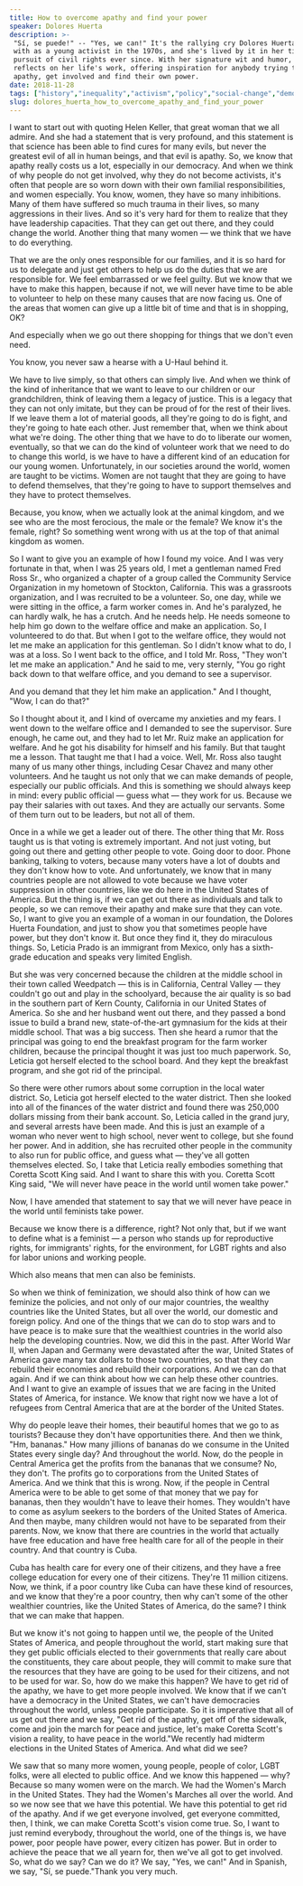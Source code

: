 ```yaml
---
title: How to overcome apathy and find your power
speaker: Dolores Huerta
description: >-
 "Sí, se puede!" -- "Yes, we can!" It's the rallying cry Dolores Huerta came up
 with as a young activist in the 1970s, and she's lived by it in her tireless
 pursuit of civil rights ever since. With her signature wit and humor, Huerta
 reflects on her life's work, offering inspiration for anybody trying to overcome
 apathy, get involved and find their own power.
date: 2018-11-28
tags: ["history","inequality","activism","policy","social-change","democracy","protests","politics","society","peace"]
slug: dolores_huerta_how_to_overcome_apathy_and_find_your_power
---
```


I want to start out with quoting Helen Keller, that great woman that we all admire. And
she had a statement that is very profound, and this statement is that science has been
able to find cures for many evils, but never the greatest evil of all in human beings, and
that evil is apathy. So, we know that apathy really costs us a lot, especially in our
democracy. And when we think of why people do not get involved, why they do not become
activists, it's often that people are so worn down with their own familial
responsibilities, and women especially. You know, women, they have so many inhibitions.
Many of them have suffered so much trauma in their lives, so many aggressions in their
lives. And so it's very hard for them to realize that they have leadership capacities.
That they can get out there, and they could change the world. Another thing that many
women — we think that we have to do everything.

That we are the only ones responsible for our families, and it is so hard for us to
delegate and just get others to help us do the duties that we are responsible for. We feel
embarrassed or we feel guilty. But we know that we have to make this happen, because if
not, we will never have time to be able to volunteer to help on these many causes that are
now facing us. One of the areas that women can give up a little bit of time and that is in
shopping, OK?

And especially when we go out there shopping for things that we don't even
need.

You know, you never saw a hearse with a U-Haul behind it.

We have to live simply, so that others can simply live. And when we think of the kind of
inheritance that we want to leave to our children or our grandchildren, think of leaving
them a legacy of justice. This is a legacy that they can not only imitate, but they can be
proud of for the rest of their lives. If we leave them a lot of material goods, all
they're going to do is fight, and they're going to hate each other. Just remember that,
when we think about what we're doing. The other thing that we have to do to liberate our
women, eventually, so that we can do the kind of volunteer work that we need to do to
change this world, is we have to have a different kind of an education for our young
women. Unfortunately, in our societies around the world, women are taught to be victims.
Women are not taught that they are going to have to defend themselves, that they're going
to have to support themselves and they have to protect themselves.

Because, you know, when we actually look at the animal kingdom, and we see who are the
most ferocious, the male or the female? We know it's the female, right? So something went
wrong with us at the top of that animal kingdom as women.

So I want to give you an example of how I found my voice. And I was very fortunate in
that, when I was 25 years old, I met a gentleman named Fred Ross Sr., who organized a
chapter of a group called the Community Service Organization in my hometown of Stockton,
California. This was a grassroots organization, and I was recruited to be a volunteer. So,
one day, while we were sitting in the office, a farm worker comes in. And he's paralyzed,
he can hardly walk, he has a crutch. And he needs help. He needs someone to help him go
down to the welfare office and make an application. So, I volunteered to do that. But when
I got to the welfare office, they would not let me make an application for this gentleman.
So I didn't know what to do, I was at a loss. So I went back to the office, and I told Mr.
Ross, "They won't let me make an application." And he said to me, very sternly, "You go
right back down to that welfare office, and you demand to see a supervisor.

And you demand that they let him make an application." And I thought, "Wow, I can do
that?"

So I thought about it, and I kind of overcame my anxieties and my fears. I went down to
the welfare office and I demanded to see the supervisor. Sure enough, he came out, and
they had to let Mr. Ruiz make an application for welfare. And he got his disability for
himself and his family. But that taught me a lesson. That taught me that I had a
voice. Well, Mr. Ross also taught many of us many other things, including Cesar Chavez and
many other volunteers. And he taught us not only that we can make demands of people,
especially our public officials. And this is something we should always keep in mind:
every public official — guess what — they work for us. Because we pay their salaries with
out taxes. And they are actually our servants. Some of them turn out to be leaders, but
not all of them.

Once in a while we get a leader out of there. The other thing that Mr. Ross taught us is
that voting is extremely important. And not just voting, but going out there and getting
other people to vote. Going door to door. Phone banking, talking to voters, because many
voters have a lot of doubts and they don't know how to vote. And unfortunately, we know
that in many countries people are not allowed to vote because we have voter suppression in
other countries, like we do here in the United States of America. But the thing is, if we
can get out there as individuals and talk to people, so we can remove their apathy and
make sure that they can vote. So, I want to give you an example of a woman in our
foundation, the Dolores Huerta Foundation, and just to show you that sometimes people have
power, but they don't know it. But once they find it, they do miraculous things. So,
Leticia Prado is an immigrant from Mexico, only has a sixth-grade education and speaks
very limited English.

But she was very concerned because the children at the middle school in their town called
Weedpatch — this is in California, Central Valley — they couldn't go out and play in the
schoolyard, because the air quality is so bad in the southern part of Kern County,
California in our United States of America. So she and her husband went out there, and
they passed a bond issue to build a brand new, state-of-the-art gymnasium for the kids at
their middle school. That was a big success. Then she heard a rumor that the principal was
going to end the breakfast program for the farm worker children, because the principal
thought it was just too much paperwork. So, Leticia got herself elected to the school
board. And they kept the breakfast program, and she got rid of the principal.

So there were other rumors about some corruption in the local water district. So, Leticia
got herself elected to the water district. Then she looked into all of the finances of the
water district and found there was 250,000 dollars missing from their bank account. So,
Leticia called in the grand jury, and several arrests have been made. And this is just an
example of a woman who never went to high school, never went to college, but she found her
power. And in addition, she has recruited other people in the community to also run for
public office, and guess what — they've all gotten themselves elected. So, I take that
Leticia really embodies something that Coretta Scott King said. And I want to share this
with you. Coretta Scott King said, "We will never have peace in the world until women take
power."

Now, I have amended that statement to say that we will never have peace in the world until
feminists take power.

Because we know there is a difference, right? Not only that, but if we want to define what
is a feminist — a person who stands up for reproductive rights, for immigrants' rights,
for the environment, for LGBT rights and also for labor unions and working
people.

Which also means that men can also be feminists.

So when we think of feminization, we should also think of how can we feminize the
policies, and not only of our major countries, the wealthy countries like the United
States, but all over the world, our domestic and foreign policy. And one of the things that
we can do to stop wars and to have peace is to make sure that the wealthiest countries in
the world also help the developing countries. Now, we did this in the past. After World
War II, when Japan and Germany were devastated after the war, United States of America
gave many tax dollars to those two countries, so that they can rebuild their economies and
rebuild their corporations. And we can do that again. And if we can think about how we can
help these other countries. And I want to give an example of issues that we are facing in
the United States of America, for instance. We know that right now we have a lot of
refugees from Central America that are at the border of the United States.

Why do people leave their homes, their beautiful homes that we go to as tourists? Because
they don't have opportunities there. And then we think, "Hm, bananas." How many jillions
of bananas do we consume in the United States every single day? And throughout the world.
Now, do the people in Central America get the profits from the bananas that we consume?
No, they don't. The profits go to corporations from the United States of America. And we
think that this is wrong. Now, if the people in Central America were to be able to get
some of that money that we pay for bananas, then they wouldn't have to leave their homes.
They wouldn't have to come as asylum seekers to the borders of the United States of
America. And then maybe, many children would not have to be separated from their
parents. Now, we know that there are countries in the world that actually have free
education and have free health care for all of the people in their country. And that
country is Cuba.

Cuba has health care for every one of their citizens, and they have a free college
education for every one of their citizens. They're 11 million citizens. Now, we think, if
a poor country like Cuba can have these kind of resources, and we know that they're a poor
country, then why can't some of the other wealthier countries, like the United States of
America, do the same? I think that we can make that happen.

But we know it's not going to happen until we, the people of the United States of America,
and people throughout the world, start making sure that they get public officials elected
to their governments that really care about the constituents, they care about people, they
will commit to make sure that the resources that they have are going to be used for their
citizens, and not to be used for war. So, how do we make this happen? We have to get rid of
the apathy, we have to get more people involved. We know that if we can't have a democracy
in the United States, we can't have democracies throughout the world, unless people
participate. So it is imperative that all of us get out there and we say, "Get rid of the
apathy, get off of the sidewalk, come and join the march for peace and justice, let's make
Coretta Scott's vision a reality, to have peace in the world."We recently had midterm
elections in the United States of America. And what did we see?

We saw that so many more women, young people, people of color, LGBT folks, were all
elected to public office. And we know this happened — why? Because so many women were on
the march. We had the Women's March in the United States. They had the Women's Marches all
over the world. And so we now see that we have this potential. We have this potential to
get rid of the apathy. And if we get everyone involved, get everyone committed, then, I
think, we can make Coretta Scott's vision come true. So, I want to just remind everybody,
throughout the world, one of the things is, we have power, poor people have power, every
citizen has power. But in order to achieve the peace that we all yearn for, then we've all
got to get involved. So, what do we say? Can we do it? We say, "Yes, we can!" And in
Spanish, we say, "Sí, se puede."Thank you very much.

<!--
ad_duration=3.33
comment_count=25
event="TEDWomen 2018"
external_start_time=0
has_talk_citation=1
intro_duration=11.82
is_subtitle_required="False"
is_talk_featured="True"
language="en"
language_swap="False"
native_language="en"
number_of_related_talks=6
number_of_speakers=1
number_of_subtitled_videos=22
number_of_tags=10
number_of_talk_download_languages=22
number_of_talk_more_resources=0
number_of_talk_recommendations=0
number_of_talks_take_actions=2
post_ad_duration=0.83
published_timestamp="2019-02-22 15:41:15"
recording_date="2018-11-28"
speaker_description="Civil rights activist, community organizer"
speaker_is_published=1
speaker_name="Dolores Huerta"
talk_more_resources=[]
talk_name="How to overcome apathy and find your power"
talks_tags=["history","inequality","activism","policy","social-change","democracy","protests","politics","society","peace"]
url_audio="https://download.ted.com/talks/DoloresHuerta_2018W.mp3?apikey=acme-roadrunner"
url_photo_speaker="https://pe.tedcdn.com/images/ted/f976f8c3c93292cae241c6f9b5372b1255945288_254x191.jpg"
url_photo_talk="https://s3.amazonaws.com/talkstar-photos/uploads/e72940fc-bbc2-47fb-b6da-31ab833e9786/DoloresHuerta_2018W-embed.jpg"
url_webpage="https://www.ted.com/talks/dolores_huerta_how_to_overcome_apathy_and_find_your_power"
video_type_name="TED Stage Talk"
-->